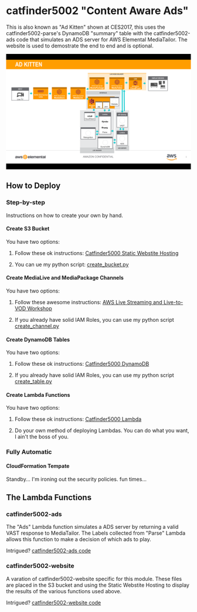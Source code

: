 # catfinder5002 "Content Aware Ads"

This is also known as "Ad Kitten" shown at CES2017, this uses the catfinder5002-parse's DynamoDB "summary" table with the catfinder5002-ads code that simulates an ADS server for AWS Elemental MediaTailor. The website is used to demostrate the end to end and is optional.

![catfinder5002 diagram](catfinder5002.png)

## How to Deploy

### Step-by-step

Instructions on how to create your own by hand.

#### Create S3 Bucket

You have two options:

1. Follow these ok instructions: [Catfinder5000 Static Webstite Hosting](../catfinder5000/LAB/1_StaticWebHosting/README.md)

2. You can ue my python script: [create_bucket.py](catfinder5002-createchannel/create_bucket.py)

#### Create MediaLive and MediaPackage Channels

You have two options:

1. Follow these awesome instructions: [AWS Live Streaming and Live-to-VOD Workshop](https://github.com/aws-samples/aws-media-services-simple-live-workflow)

1. If you already have solid IAM Roles, you can use my python script [create_channel.py](../catfinder5002-createchannel/create_channel.py)

#### Create DynamoDB Tables

You have two options:

1. Follow these ok instructions: [Catfinder5000 DynamoDB](../catfinder5000/LAB/2_DynamoDB/README.md)

1. If you already have solid IAM Roles, you can use my python script [create_table.py](../catfinder5002-createchannel/create_table.py)

#### Create Lambda Functions

You have two options:

1. Follow these ok instructions: [Catfinder5000 Lambda](../catfinder5000/LAB/3_lambda/README.md)

1. Do your own method of deploying Lambdas. You can do what you want, I ain't the boss of you.

### Fully Automatic

#### CloudFormation Tempate

Standby... I'm ironing out the security policies. fun times...

## The Lambda Functions

### catfinder5002-ads

The "Ads" Lambda function simulates a ADS server by returning a valid VAST response to MediaTailor. The Labels collected from "Parse" Lambda allows this function to make a decision of which ads to play.

Intrigued? [catfinder5002-ads code](catfinder5002-ads/)

### catfinder5002-website

A varation of catfinder5002-website specific for this module. These files are placed in the S3 bucket and using the Static Webstite Hosting to display the results of the various functions used above.

Intrigued? [catfinder5002-website code](catfinder5002-website/)